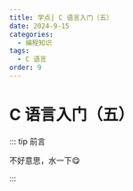 ```yaml
---
title: 学点| C 语言入门（五）
date: 2024-9-15
categories: 
  - 编程知识
tags: 
  - C 语言
order: 9
---
```


# C 语言入门（五）

::: tip 前言

不好意思，水一下😋

:::

<!--@include: ../2023/pointer.md{16,}-->

